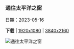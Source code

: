 ### 通往太平洋之窗

日期：2023-05-16

**下载**  |  [1920x1080](https://cn.bing.com/th?id=OHR.CormorantBridge_ZH-CN7673299694_1920x1080.jpg)  |  [3840x2160](https://cn.bing.com/th?id=OHR.CormorantBridge_ZH-CN7673299694_UHD.jpg)

![通往太平洋之窗](https://cn.bing.com/th?id=OHR.CormorantBridge_ZH-CN7673299694_1920x1080.jpg "加利福尼亚州圣克鲁斯的天然桥州立公园 (© Jim Patterson/Tandem Stills + Motion)")

